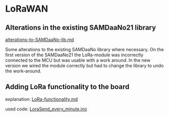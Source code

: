 # LoRaWAN

## Alterations in the existing SAMDaaNo21 library
[alterations-to-SAMDaaNo-lib.md](./alterations-to-SAMDaaNo-lib)

Some alterations to the existing SAMDaaNo library where necessary. On the first version of the SAMDaaNo21 the LoRa-module was incorrectly connected to the MCU but was usable with a work around. In the new version we wired the module correctly but had to change the library to undo the work-around.

## Adding LoRa functionality to the board
explanation: 
[LoRa-functionality.md](./LoRa-functionality.md)

used code: 
[LoraSend_every_minute.ino](./LoraSend_every_minute.ino)
